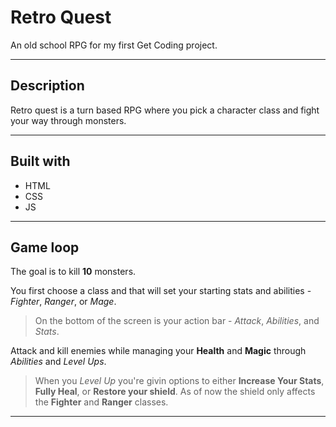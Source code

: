 # Retro Quest
An old school RPG for my first Get Coding project.

---
## Description
Retro quest is a turn based RPG where you pick a character class and fight your way through monsters.

---
## Built with
- HTML
- CSS
- JS

---
## Game loop
The goal is to kill **10** monsters.

You first choose a class and that will set your starting stats and abilities - *Fighter*, *Ranger*, or *Mage*.
> On the bottom of the screen is your action bar - *Attack*, *Abilities*, and *Stats*.

Attack and kill enemies while managing your **Health** and **Magic** through *Abilities* and *Level Ups*.
> When you *Level Up* you're givin options to either **Increase Your Stats**, **Fully Heal**, or **Restore your shield**.
> As of now the shield only affects the **Fighter** and **Ranger** classes.

---
